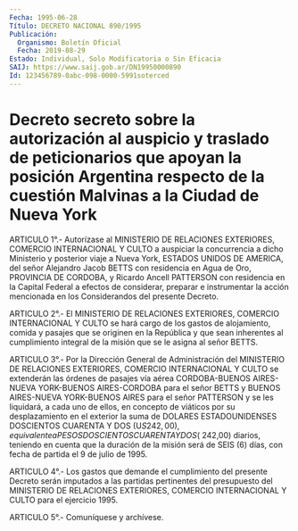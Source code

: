 ```yaml
---
Fecha: 1995-06-28
Título: DECRETO NACIONAL 890/1995
Publicación:
  Organismo: Boletín Oficial
  Fecha: 2019-08-29
Estado: Individual, Solo Modificatoria o Sin Eficacia
SAIJ: https://www.saij.gob.ar/DN19950000890
Id: 123456789-0abc-098-0000-5991soterced
---
```

# Decreto secreto sobre la autorización al auspicio y traslado de peticionarios que apoyan la posición Argentina respecto de la cuestión Malvinas a la Ciudad de Nueva York

<a id="1"></a>
ARTICULO 1°.- Autorízase al MINISTERIO DE RELACIONES EXTERIORES, COMERCIO INTERNACIONAL Y CULTO a auspiciar la concurrencia a dicho Ministerio y posterior viaje a Nueva York, ESTADOS UNIDOS DE AMERICA, del señor Alejandro Jacob BETTS con residencia en Agua de Oro, PROVINCIA DE CORDOBA, y Ricardo Ancell PATTERSON con residencia en la Capital Federal a efectos de considerar, preparar e instrumentar la acción mencionada en los Considerandos del presente Decreto.

<a id="2"></a>
ARTICULO 2°.- El MINISTERIO DE RELACIONES EXTERIORES, COMERCIO INTERNACIONAL Y CULTO se hará cargo de los gastos de alojamiento, comida y pasajes que se originen en la República y que sean inherentes al cumplimiento integral de la misión que se le asigna al señor BETTS.

<a id="3"></a>
ARTICULO 3°.- Por la Dirección General de Administración del MINISTERIO DE RELACIONES EXTERIORES, COMERCIO INTERNACIONAL Y CULTO se extenderán las órdenes de pasajes vía aérea CORDOBA-BUENOS AIRES-NUEVA YORK-BUENOS AIRES-CORDOBA para el señor BETTS y BUENOS AIRES-NUEVA YORK-BUENOS AIRES para el señor PATTERSON y se les liquidará, a cada uno de ellos, en concepto de viáticos por su desplazamiento en el exterior la suma de DOLARES ESTADOUNIDENSES DOSCIENTOS CUARENTA Y DOS (U$S 242,00), equivalente a PESOS DOSCIENTOS CUARENTA Y DOS ($ 242,00) diarios, teniendo en cuenta que la duración de la misión será de SEIS (6) días, con fecha de partida el 9 de julio de 1995.

<a id="4"></a>
ARTICULO 4°.- Los gastos que demande el cumplimiento del presente Decreto serán imputados a las partidas pertinentes del presupuesto del MINISTERIO DE RELACIONES EXTERIORES, COMERCIO INTERNACIONAL Y CULTO para el ejercicio 1995.

<a id="5"></a>
ARTICULO 5°.- Comuníquese y archívese.